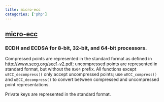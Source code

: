 ```yaml
---
title: micro-ecc
categories: ['php']
---
```

## [micro-ecc](https://github.com/kmackay/micro-ecc)

### ECDH and ECDSA for 8-bit, 32-bit, and 64-bit processors.

Compressed points are represented in the standard format as defined in http://www.secg.org/sec1-v2.pdf; uncompressed points are represented in standard format, but without the `0x04` prefix. All functions except `uECC_decompress()` only accept uncompressed points; use `uECC_compress()` and `uECC_decompress()` to convert between compressed and uncompressed point representations.

Private keys are represented in the standard format.
